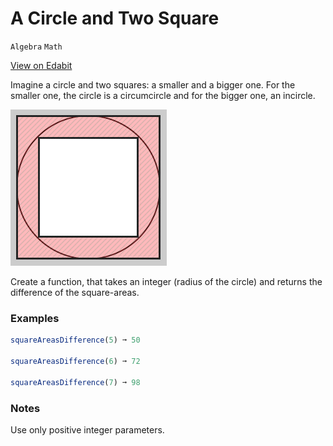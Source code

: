 # A Circle and Two Square

`Algebra` `Math`

[View on Edabit](https://edabit.com/challenge/ApTfL3DXJtyAmiajv)

Imagine a circle and two squares: a smaller and a bigger one. For the smaller one, the circle is a circumcircle and for the bigger one, an incircle.

![Scale](img/scale.jpg)

Create a function, that takes an integer (radius of the circle) and returns the difference of the square-areas.

### Examples

```js
squareAreasDifference(5) ➞ 50

squareAreasDifference(6) ➞ 72

squareAreasDifference(7) ➞ 98
```

### Notes

Use only positive integer parameters.

